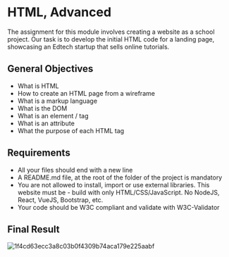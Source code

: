 # HTML, Advanced

The assignment for this module involves creating a website as a school project. Our task is to develop the initial HTML code for a landing page, showcasing an Edtech startup that sells online tutorials.

## General Objectives

- What is HTML
- How to create an HTML page from a wireframe
- What is a markup language
- What is the DOM
- What is an element / tag
- What is an attribute
- What the purpose of each HTML tag

## Requirements

- All your files should end with a new line
- A README.md file, at the root of the folder of the project is mandatory
- You are not allowed to install, import or use external libraries. This website must be - build with only HTML/CSS/JavaScript. No NodeJS, React, VueJS, Bootstrap, etc.
- Your code should be W3C compliant and validate with W3C-Validator

## Final Result

![1f4cd63ecc3a8c03b0f4309b74aca179e225aabf](https://github.com/Joshbam-joshwilly/alu-web-development/issues/1#issue-1909927739)
